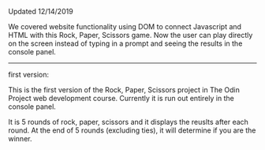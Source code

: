 
Updated 12/14/2019
 
 We covered website functionality using DOM to connect Javascript and HTML with this Rock, Paper, Scissors game. Now the user can play directly on the screen instead of typing in a prompt and seeing the results in the console panel. 

----------------------------------------------------------------------
first version:

This is the first version of the Rock, Paper, Scissors project in The Odin Project web development course. Currently it is run out entirely in the console panel.

It is 5 rounds of rock, paper, scissors and it displays the reuslts after each round. At the end of 5 rounds (excluding ties), it will determine if you are the winner. 